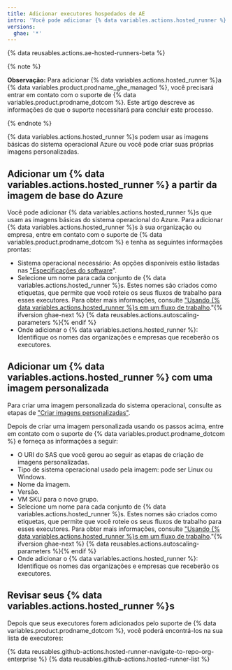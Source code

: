 ```yaml
---
title: Adicionar executores hospedados de AE
intro: 'Você pode adicionar {% data variables.actions.hosted_runner %} a uma organização ou uma empresa.'
versions:
  ghae: '*'
---
```


{% data reusables.actions.ae-hosted-runners-beta %}

{% note %}

**Observação:** Para adicionar {% data variables.actions.hosted_runner %}a {% data variables.product.prodname_ghe_managed %}, você precisará entrar em contato com o suporte de {% data variables.product.prodname_dotcom %}. Este artigo descreve as informações de que o suporte necessitará para concluir este processo.

{% endnote %}

{% data variables.actions.hosted_runner %}s podem usar as imagens básicas do sistema operacional Azure ou você pode criar suas próprias imagens personalizadas.

## Adicionar um {% data variables.actions.hosted_runner %} a partir da imagem de base do Azure

Você pode adicionar {% data variables.actions.hosted_runner %}s que usam as imagens básicas do sistema operacional do Azure. Para adicionar {% data variables.actions.hosted_runner %}s à sua organização ou empresa, entre em contato com o suporte de {% data variables.product.prodname_dotcom %} e tenha as seguintes informações prontas:
 - Sistema operacional necessário: As opções disponíveis estão listadas nas ["Especificações do software](/actions/using-github-hosted-runners/about-ae-hosted-runners#software-specifications)".
 - Selecione um nome para cada conjunto de {% data variables.actions.hosted_runner %}s. Estes nomes são criados como etiquetas, que permite que você roteie os seus fluxos de trabalho para esses executores. Para obter mais informações, consulte ["Usando {% data variables.actions.hosted_runner %}s em um fluxo de trabalho](/actions/using-github-hosted-runners/using-ae-hosted-runners-in-a-workflow)."{% ifversion ghae-next %}
{% data reusables.actions.autoscaling-parameters %}{% endif %}
 - Onde adicionar o {% data variables.actions.hosted_runner %}: Identifique os nomes das organizações e empresas que receberão os executores.

## Adicionar um {% data variables.actions.hosted_runner %} com uma imagem personalizada

Para criar uma imagem personalizada do sistema operacional, consulte as etapas de ["Criar imagens personalizadas"](/actions/using-github-hosted-runners/creating-custom-images).

Depois de criar uma imagem personalizada usando os passos acima, entre em contato com o suporte de {% data variables.product.prodname_dotcom %} e forneça as informações a seguir:

  - O URI do SAS que você gerou ao seguir as etapas de criação de imagens personalizadas.
  - Tipo de sistema operacional usado pela imagem: pode ser Linux ou Windows.
  - Nome da imagem.
  - Versão.
  - VM SKU para o novo grupo.
  - Selecione um nome para cada conjunto de {% data variables.actions.hosted_runner %}s. Estes nomes são criados como etiquetas, que permite que você roteie os seus fluxos de trabalho para esses executores. Para obter mais informações, consulte ["Usando {% data variables.actions.hosted_runner %}s em um fluxo de trabalho](/actions/using-github-hosted-runners/using-ae-hosted-runners-in-a-workflow)."{% ifversion ghae-next %}
{% data reusables.actions.autoscaling-parameters %}{% endif %}
  - Onde adicionar o {% data variables.actions.hosted_runner %}: Identifique os nomes das organizações e empresas que receberão os executores.

## Revisar seus {% data variables.actions.hosted_runner %}s

Depois que seus executores forem adicionados pelo suporte de {% data variables.product.prodname_dotcom %}, você poderá encontrá-los na sua lista de executores:

{% data reusables.github-actions.hosted-runner-navigate-to-repo-org-enterprise %}
{% data reusables.github-actions.hosted-runner-list %}
